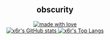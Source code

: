 <h2 align="center">obscurity</h2>
<a href="https://github.com/x6r">
  <div align="center">
    <img src="https://img.shields.io/badge/made%20with-love-pink?style=for-the-badge&color=a57562" alt="made with love">
  </div>
</a>

<div align="center">
  <a href="https://github.com/x6r">
    <img src="https://github-readme-stats.vercel.app/api?username=x6r&count_private=true&hide_border=true&icon_color=a57562&bg_color=262626&text_color=f8f8f0&show_icons=true&hide_rank=true&hide_title=true&include_all_commits=true&border_radius=2" alt = "x6r's GitHub stats" />
  </a>
  <a href="https://github.com/x6r">
    <img src="https://github-readme-stats.vercel.app/api/top-langs/?username=x6r&hide_border=true&title_color=a57562&layout=compact&bg_color=262626&text_color=f8f8f0&exclude_repo=x6r.github.io,lambda&langs_count=6&border_radius=2" alt = "x6r's Top Langs" />
  </a>
</div>
